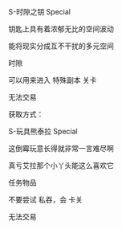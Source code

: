 S-时隙之钥
Special

钥匙上具有着浓郁无比的空间波动

能将现实分成互不干扰的多元空间

时隙

可以用来进入 特殊副本 关卡

无法交易

获取方式：

S-玩具熊泰拉
Special

这倒霉玩意长得就非常一言难尽啊

真亏艾拉那个小丫头能这么喜欢它

任务物品

不要尝试 私吞，会 卡关

无法交易